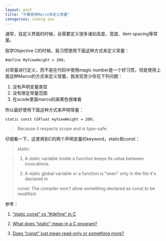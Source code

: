 ```yaml
---
layout: post
title: "不要使用Marco来定义常量"
categories: coding ios
---
```


通常，自定义界面的时候，会需要定义很多诸如高度、宽度、item spacing等常量。

刚学Objective C的时候，我习惯使用下面这种方式来定义常量：

    #define MyViewHeight = 200;


对常量进行定义，而不是在代码中使用magic number是一个好习惯，但是使用上面这种Marco的方式来定义常量，我发现至少存在下列问题：

1. 没有声明变量类型
1. 没有限定常量范围
1. 在xcode里面marco的屎黄色很难看

所以最好使用下面这种方式来声明常量：
    
    static const CGFloat myViewHeight = 200;

> Because it respects scope and is type-safe.

仔细看一下，这里用到C的两个声明变量的keyword，static和const：

> static: 

> 1. A static variable inside a function keeps its value between invocations.

> 2. A static global variable or a function is "seen" only in the file it's declared in


> const: 
> The compiler won't allow something declared as const to be modified.



参考：

1. [“static const” vs “#define” in C](http://stackoverflow.com/questions/1674032/static-const-vs-define-in-c)

2. [What does “static” mean in a C program?](http://stackoverflow.com/questions/572547/what-does-static-mean-in-a-c-program)

3. [Does “const” just mean read-only or something more? ](http://stackoverflow.com/questions/4486326/does-const-just-mean-read-only-or-something-more-in-c-c)

